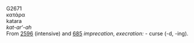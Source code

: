 G2671  
κατάρα  
katara  
*kat-ar‘-ah*  
From [2596](g2596) (intensive) and [685](g0685) *imprecation*,
*execration:* - curse (-d, -ing).  
